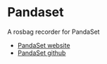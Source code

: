 # Pandaset
<p>A rosbag recorder for PandaSet<p>
  <ul>
    <li><a href = "https://pandaset.org/">PandaSet website<a>
    <li><a href = "https://github.com/scaleapi/pandaset-devkit?utm_campaign=website&utm_medium=email&utm_source=sendgrid.com&hsCtaTracking=398bb77b-edcd-44d6-9b05-ff79d27aba47%7C27b2a82a-fc29-45fb-baee-00ebc4ad2cf2">PandaSet github<a>
  <ul>
